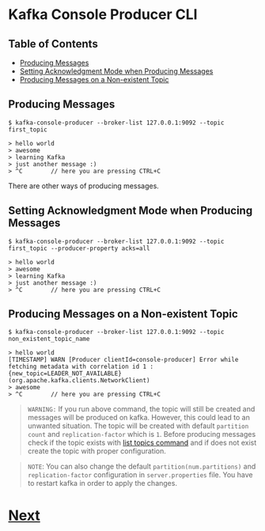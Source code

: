 # Kafka Console Producer CLI

## Table of Contents

- [Producing Messages](#producing-messages)
- [Setting Acknowledgment Mode when Producing Messages](#setting-acknowledgment-mode-when-producing-messages)
- [Producing Messages on a Non-existent Topic](#producing-messages-on-a-non-existent-topic)

## Producing Messages

```
$ kafka-console-producer --broker-list 127.0.0.1:9092 --topic first_topic

> hello world
> awesome
> learning Kafka
> just another message :)
> ^C 		// here you are pressing CTRL+C
```

There are other ways of producing messages.

## Setting Acknowledgment Mode when Producing Messages

```
$ kafka-console-producer --broker-list 127.0.0.1:9092 --topic first_topic --producer-property acks=all

> hello world
> awesome
> learning Kafka
> just another message :)
> ^C 		// here you are pressing CTRL+C
```

## Producing Messages on a Non-existent Topic

```
$ kafka-console-producer --broker-list 127.0.0.1:9092 --topic non_existent_topic_name

> hello world
[TIMESTAMP] WARN [Producer clientId=console-producer] Error while fetching metadata with correlation id 1 : {new_topic=LEADER_NOT_AVAILABLE} (org.apache.kafka.clients.NetworkClient)
> awesome
> ^C 		// here you are pressing CTRL+C
```

> `WARNING:` If you run above command, the topic will still be created and messages will be produced on kafka. However, this could lead to an unwanted situation. The topic will be created with default `partition count` and `replication-factor` which is `1`. Before producing messages check if the topic exists with [list topics command](kafka-topics.md/#list-topics) and if does not exist create the topic with proper configuration.

> `NOTE`: You can also change the default `partition(num.partitions)` and `replication-factor` configuration in `server.properties` file. You have to restart kafka in order to apply the changes.

# [Next](kafka-console-consumer)